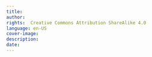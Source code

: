 ```yaml
---
title: 
author: 
rights:  Creative Commons Attribution ShareAlike 4.0
language: en-US
cover-image: 
description: 
date:
---
```

